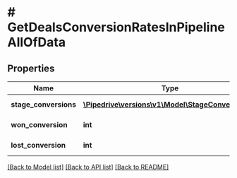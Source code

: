 # # GetDealsConversionRatesInPipelineAllOfData

## Properties

Name | Type | Description | Notes
------------ | ------------- | ------------- | -------------
**stage_conversions** | [**\Pipedrive\versions\v1\Model\StageConversions[]**](StageConversions.md) | The stage conversions | [optional]
**won_conversion** | **int** | The won conversion | [optional]
**lost_conversion** | **int** | The lost conversion | [optional]

[[Back to Model list]](../README.md#documentation-for-models) [[Back to API list]](../README.md#documentation-for-api-endpoints) [[Back to README]](../README.md)
